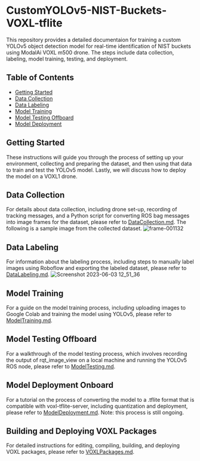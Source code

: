 # CustomYOLOv5-NIST-Buckets-VOXL-tflite 

This repository provides a detailed documentaion for training a custom YOLOv5 object detection model for real-time identification of NIST buckets using ModalAi VOXL m500 drone. The steps include data collection, labeling, model training, testing, and deployment.

## Table of Contents
- [Getting Started](#getting-started)
- [Data Collection](#data-collection)
- [Data Labeling](#data-labeling)
- [Model Training](#model-training)
- [Model Testing Offboard](#model-testing-offboard)
- [Model Deployment](#model-deployment-onboard)

## Getting Started

These instructions will guide you through the process of setting up your environment, collecting and preparing the dataset, and then using that data to train and test the YOLOv5 model. Lastly, we will discuss how to deploy the model on a VOXL1 drone.

## Data Collection

For details about data collection, including drone set-up, recording of tracking messages, and a Python script for converting ROS bag messages into image frames for the dataset, please refer to [DataCollection.md](DataCollection.md). The following is a sample image from the collected dataset. 
![frame-001132](https://github.com/amashry/CustomYOLOv5-NIST-Buckets-VOXL-tflite/assets/98168605/d18d7986-1653-409f-af81-1abe2ec1a716)


## Data Labeling

For information about the labeling process, including steps to manually label images using Roboflow and exporting the labeled dataset, please refer to [DataLabeling.md](DataLabeling.md). 
![Screenshot 2023-06-03 12_51_36](https://github.com/amashry/CustomYOLOv5-NIST-Buckets-VOXL-tflite/assets/98168605/120f18d7-71cc-4325-a734-6df243d710ac)

## Model Training

For a guide on the model training process, including uploading images to Google Colab and training the model using YOLOv5, please refer to [ModelTraining.md](ModelTraining.md).

## Model Testing Offboard

For a walkthrough of the model testing process, which involves recording the output of rqt_image_view on a local machine and running the YOLOv5 ROS node, please refer to [ModelTesting.md](ModelTesting.md).


## Model Deployment Onboard

For a tutorial on the process of converting the model to a .tflite format that is compatible with voxl-tflite-server, including quantization and deployment, please refer to [ModelDeployment.md](ModelDeployment.md). Note: this process is still ongoing.


## Building and Deploying VOXL Packages

For detailed instructions for editing, compiling, building, and deploying VOXL packages, please refer to [VOXLPackages.md](VOXLPackages.md).
